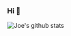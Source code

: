 ### Hi 👋

![Joe's github stats](https://github-readme-stats.vercel.app/api?username=joeat1&show_icons=true&title_color=fff&icon_color=79ff97&text_color=9f9f9f&bg_color=151515)

<!--
**joeat1/joeat1** is a ✨ _special_ ✨ repository because its `README.md` (this file) appears on your GitHub profile.

Here are some ideas to get you started:

- 🔭 I’m currently working on ...
- 🌱 I’m currently learning ...
- 👯 I’m looking to collaborate on ...
- 🤔 I’m looking for help with ...
- 💬 Ask me about ...
- 📫 How to reach me: ...
- 😄 Pronouns: ...
- ⚡ Fun fact: ...
-->

